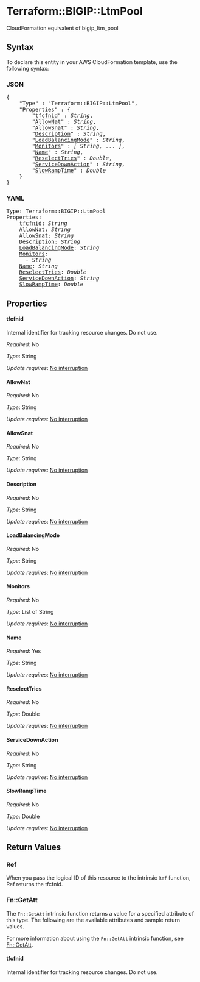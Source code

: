# Terraform::BIGIP::LtmPool

CloudFormation equivalent of bigip_ltm_pool

## Syntax

To declare this entity in your AWS CloudFormation template, use the following syntax:

### JSON

<pre>
{
    "Type" : "Terraform::BIGIP::LtmPool",
    "Properties" : {
        "<a href="#tfcfnid" title="tfcfnid">tfcfnid</a>" : <i>String</i>,
        "<a href="#allownat" title="AllowNat">AllowNat</a>" : <i>String</i>,
        "<a href="#allowsnat" title="AllowSnat">AllowSnat</a>" : <i>String</i>,
        "<a href="#description" title="Description">Description</a>" : <i>String</i>,
        "<a href="#loadbalancingmode" title="LoadBalancingMode">LoadBalancingMode</a>" : <i>String</i>,
        "<a href="#monitors" title="Monitors">Monitors</a>" : <i>[ String, ... ]</i>,
        "<a href="#name" title="Name">Name</a>" : <i>String</i>,
        "<a href="#reselecttries" title="ReselectTries">ReselectTries</a>" : <i>Double</i>,
        "<a href="#servicedownaction" title="ServiceDownAction">ServiceDownAction</a>" : <i>String</i>,
        "<a href="#slowramptime" title="SlowRampTime">SlowRampTime</a>" : <i>Double</i>
    }
}
</pre>

### YAML

<pre>
Type: Terraform::BIGIP::LtmPool
Properties:
    <a href="#tfcfnid" title="tfcfnid">tfcfnid</a>: <i>String</i>
    <a href="#allownat" title="AllowNat">AllowNat</a>: <i>String</i>
    <a href="#allowsnat" title="AllowSnat">AllowSnat</a>: <i>String</i>
    <a href="#description" title="Description">Description</a>: <i>String</i>
    <a href="#loadbalancingmode" title="LoadBalancingMode">LoadBalancingMode</a>: <i>String</i>
    <a href="#monitors" title="Monitors">Monitors</a>: <i>
      - String</i>
    <a href="#name" title="Name">Name</a>: <i>String</i>
    <a href="#reselecttries" title="ReselectTries">ReselectTries</a>: <i>Double</i>
    <a href="#servicedownaction" title="ServiceDownAction">ServiceDownAction</a>: <i>String</i>
    <a href="#slowramptime" title="SlowRampTime">SlowRampTime</a>: <i>Double</i>
</pre>

## Properties

#### tfcfnid

Internal identifier for tracking resource changes. Do not use.

_Required_: No

_Type_: String

_Update requires_: [No interruption](https://docs.aws.amazon.com/AWSCloudFormation/latest/UserGuide/using-cfn-updating-stacks-update-behaviors.html#update-no-interrupt)

#### AllowNat

_Required_: No

_Type_: String

_Update requires_: [No interruption](https://docs.aws.amazon.com/AWSCloudFormation/latest/UserGuide/using-cfn-updating-stacks-update-behaviors.html#update-no-interrupt)

#### AllowSnat

_Required_: No

_Type_: String

_Update requires_: [No interruption](https://docs.aws.amazon.com/AWSCloudFormation/latest/UserGuide/using-cfn-updating-stacks-update-behaviors.html#update-no-interrupt)

#### Description

_Required_: No

_Type_: String

_Update requires_: [No interruption](https://docs.aws.amazon.com/AWSCloudFormation/latest/UserGuide/using-cfn-updating-stacks-update-behaviors.html#update-no-interrupt)

#### LoadBalancingMode

_Required_: No

_Type_: String

_Update requires_: [No interruption](https://docs.aws.amazon.com/AWSCloudFormation/latest/UserGuide/using-cfn-updating-stacks-update-behaviors.html#update-no-interrupt)

#### Monitors

_Required_: No

_Type_: List of String

_Update requires_: [No interruption](https://docs.aws.amazon.com/AWSCloudFormation/latest/UserGuide/using-cfn-updating-stacks-update-behaviors.html#update-no-interrupt)

#### Name

_Required_: Yes

_Type_: String

_Update requires_: [No interruption](https://docs.aws.amazon.com/AWSCloudFormation/latest/UserGuide/using-cfn-updating-stacks-update-behaviors.html#update-no-interrupt)

#### ReselectTries

_Required_: No

_Type_: Double

_Update requires_: [No interruption](https://docs.aws.amazon.com/AWSCloudFormation/latest/UserGuide/using-cfn-updating-stacks-update-behaviors.html#update-no-interrupt)

#### ServiceDownAction

_Required_: No

_Type_: String

_Update requires_: [No interruption](https://docs.aws.amazon.com/AWSCloudFormation/latest/UserGuide/using-cfn-updating-stacks-update-behaviors.html#update-no-interrupt)

#### SlowRampTime

_Required_: No

_Type_: Double

_Update requires_: [No interruption](https://docs.aws.amazon.com/AWSCloudFormation/latest/UserGuide/using-cfn-updating-stacks-update-behaviors.html#update-no-interrupt)

## Return Values

### Ref

When you pass the logical ID of this resource to the intrinsic `Ref` function, Ref returns the tfcfnid.

### Fn::GetAtt

The `Fn::GetAtt` intrinsic function returns a value for a specified attribute of this type. The following are the available attributes and sample return values.

For more information about using the `Fn::GetAtt` intrinsic function, see [Fn::GetAtt](https://docs.aws.amazon.com/AWSCloudFormation/latest/UserGuide/intrinsic-function-reference-getatt.html).

#### tfcfnid

Internal identifier for tracking resource changes. Do not use.

